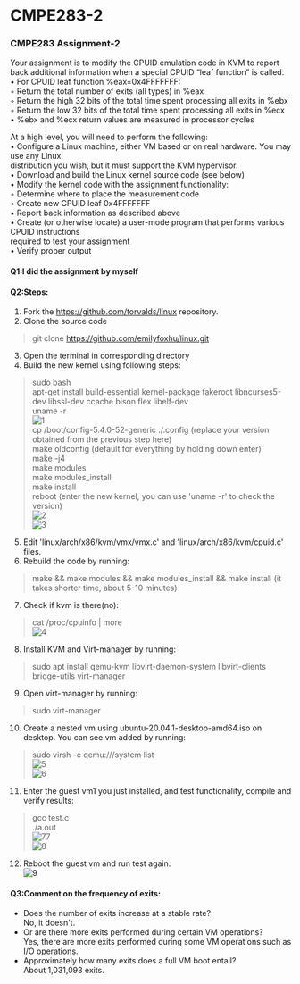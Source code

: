 # CMPE283-2

### CMPE283 Assignment-2
Your assignment is to modify the CPUID emulation code in KVM to report back additional information when a special CPUID “leaf function” is called.  
• For CPUID leaf function %eax=0x4FFFFFFF:  
◦ Return the total number of exits (all types) in %eax  
◦ Return the high 32 bits of the total time spent processing all exits in %ebx  
◦ Return the low 32 bits of the total time spent processing all exits in %ecx  
▪ %ebx and %ecx return values are measured in processor cycles  

At a high level, you will need to perform the following:  
• Configure a Linux machine, either VM based or on real hardware. You may use any Linux  
distribution you wish, but it must support the KVM hypervisor.  
• Download and build the Linux kernel source code (see below)  
• Modify the kernel code with the assignment functionality:  
◦ Determine where to place the measurement code  
◦ Create new CPUID leaf 0x4FFFFFFF  
▪ Report back information as described above  
• Create (or otherwise locate) a user-mode program that performs various CPUID instructions  
required to test your assignment  
• Verify proper output  

#### Q1:I did the assignment by myself

#### Q2:Steps: 
1. Fork the https://github.com/torvalds/linux repository.  
2. Clone the source code  
> git clone https://github.com/emilyfoxhu/linux.git  
3. Open the terminal in corresponding directory 
4. Build the new kernel using following steps: 
> sudo bash  
apt-get install build-essential kernel-package fakeroot libncurses5-dev libssl-dev ccache bison flex libelf-dev  
uname -r  
![1](https://user-images.githubusercontent.com/33148410/98290847-1cc5a080-1f5f-11eb-9048-3aa1d42647b7.jpg)  
cp /boot/config-5.4.0-52-generic ./.config   (replace your version obtained from the previous step here)  
make oldconfig   (default for everything by holding down enter)  
make -j4  
make modules  
make modules_install  
make install  
reboot  (enter the new kernel, you can use 'uname -r' to check the version)  
![2](https://user-images.githubusercontent.com/33148410/98290852-1df6cd80-1f5f-11eb-9fbf-558fbfe53005.jpg)  
![3](https://user-images.githubusercontent.com/33148410/98290857-1f27fa80-1f5f-11eb-9920-c7b6d5cff98d.jpg)  
5. Edit 'linux/arch/x86/kvm/vmx/vmx.c' and 'linux/arch/x86/kvm/cpuid.c' files.  
6. Rebuild the code by running:  
> make && make modules && make modules_install && make install   (it takes shorter time, about 5-10 minutes)  
7. Check if kvm is there(no):  
> cat /proc/cpuinfo | more  
![4](https://user-images.githubusercontent.com/33148410/98290861-20f1be00-1f5f-11eb-82f6-a5fffd44dabd.jpg)  
8. Install KVM and Virt-manager by running:  
> sudo apt install qemu-kvm libvirt-daemon-system libvirt-clients bridge-utils virt-manager  
9. Open virt-manager by running:  
> sudo virt-manager  
10. Create a nested vm using ubuntu-20.04.1-desktop-amd64.iso on desktop. You can see vm added by running:  
> sudo virsh -c qemu:///system list  
![5](https://user-images.githubusercontent.com/33148410/98290866-22bb8180-1f5f-11eb-9706-27f1b997fef6.jpg)  
![6](https://user-images.githubusercontent.com/33148410/98290889-26e79f00-1f5f-11eb-99bf-75c195698f9e.jpg)  
11. Enter the guest vm1 you just installed, and test functionality, compile and verify results:   
> gcc test.c  
./a.out  
![77](https://user-images.githubusercontent.com/33148410/98300350-08d56b00-1f6e-11eb-8269-ef9198eda68a.jpg)  
![8](https://user-images.githubusercontent.com/33148410/98299432-90ba7580-1f6c-11eb-935a-27a2a8f98307.jpg)  
12. Reboot the guest vm and run test again:  
![9](https://user-images.githubusercontent.com/33148410/98299439-91eba280-1f6c-11eb-830c-bb6a2baf8ad6.jpg)  

#### Q3:Comment on the frequency of exits:
- Does the number of exits increase at a stable rate?  
No, it doesn't.  
- Or are there more exits performed during certain VM operations?  
Yes, there are more exits performed during some VM operations such as I/O operations.  
- Approximately how many exits does a full VM boot entail?  
About 1,031,093 exits.  

